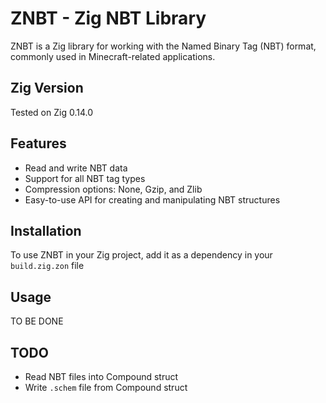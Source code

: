 # ZNBT - Zig NBT Library

ZNBT is a Zig library for working with the Named Binary Tag (NBT) format, commonly used in Minecraft-related applications.

## Zig Version

Tested on Zig 0.14.0

## Features

- Read and write NBT data
- Support for all NBT tag types
- Compression options: None, Gzip, and Zlib
- Easy-to-use API for creating and manipulating NBT structures

## Installation

To use ZNBT in your Zig project, add it as a dependency in your `build.zig.zon` file

## Usage

TO BE DONE

## TODO

- Read NBT files into Compound struct
- Write `.schem` file from Compound struct
